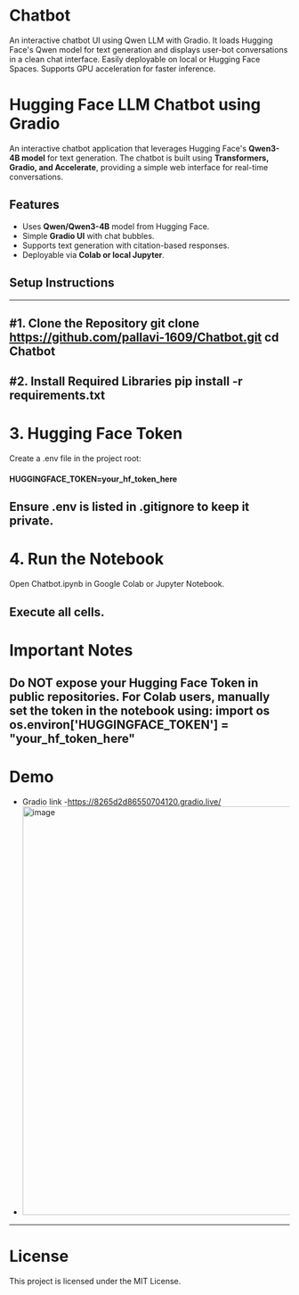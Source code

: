 # Chatbot
An interactive chatbot UI using Qwen LLM with Gradio. It loads Hugging Face's Qwen model for text generation and displays user-bot conversations in a clean chat interface. Easily deployable on local or Hugging Face Spaces. Supports GPU acceleration for faster inference.
#  Hugging Face LLM Chatbot using Gradio
An interactive chatbot application that leverages Hugging Face's **Qwen3-4B model** for text generation. The chatbot is built using **Transformers, Gradio, and Accelerate**, providing a simple web interface for real-time conversations.

## Features
- Uses **Qwen/Qwen3-4B** model from Hugging Face.
- Simple **Gradio UI** with chat bubbles.
- Supports text generation with citation-based responses.
- Deployable via **Colab or local Jupyter**.

## Setup Instructions
-----------------------------------
 #1. Clone the Repository
git clone https://github.com/pallavi-1609/Chatbot.git
          cd Chatbot
--------------------------------------------------------
#2. Install Required Libraries
      pip install -r requirements.txt
---------------------------------------------------
# 3. Hugging Face Token
Create a .env file in the project root:
#### HUGGINGFACE_TOKEN=your_hf_token_here
Ensure .env is listed in .gitignore to keep it private.
-----------------------------------------------------
# 4. Run the Notebook
Open Chatbot.ipynb in Google Colab or Jupyter Notebook.

Execute all cells.
--------------------------------------------------------
# Important Notes
Do NOT expose your Hugging Face Token in public repositories.
For Colab users, manually set the token in the notebook using:
import os
os.environ['HUGGINGFACE_TOKEN'] = "your_hf_token_here"
----------------------------------------------------------
#  Demo
* Gradio link -https://8265d2d86550704120.gradio.live/
* <img width="940" height="733" alt="image" src="https://github.com/user-attachments/assets/8669afea-3ad7-479e-8c4d-f4d499d4effd" />
--------------------------------------------------------------
#  License
This project is licensed under the MIT License.
